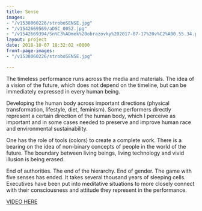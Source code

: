```yaml
---
title: Sense
images:
- "/v1538060226/stroboSENSE.jpg"
- "/v1542669569/aDSC_0052.jpg"
- "/v1542669394/Sn%C3%ADmek%20obrazovky%202017-07-17%20v%C2%A00.55.34.png"
layout: project
date: 2018-10-07 18:32:02 +0000
front-page-images:
- "/v1538060226/stroboSENSE.jpg"

---
```

The timeless performance runs across the media and materials. The idea of ​a vision of the future, which does not depend on the timeline​, but can be immediately expressed in every human being.

Developing the human body across important directions (physical transformation, lifestyle, diet, feminism). Some performers directly represent a certain direction of the human body, which I perceive as important and in some cases needed to preserve and improve human race and environmental sustainability.

One has the role of tools (colors) to create a complete work. There is a bearing on the idea of ​​non-binary concepts of people in the world of the future. The boundary between living beings, living technology and vivid illusion is being erased.

End of authorities. The end of the hierarchy. End of gender. The game with five senses has ended. It takes several thousand years of sleeping cells. Executives have been put into meditative situations to more closely connect with their consciousness and attitude they represent in the performance.

[VIDEO HERE](https://www.youtube.com/watch?v=lVjo7WZAvmg&t=1s)